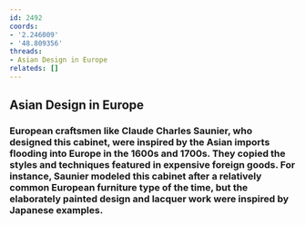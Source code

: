 ```yaml
---
id: 2492
coords:
- '2.246009'
- '48.809356'
threads:
- Asian Design in Europe
relateds: []
---
```


## Asian Design in Europe

### European craftsmen like Claude Charles Saunier, who designed this cabinet, were inspired by the Asian imports flooding into Europe in the 1600s and 1700s. They copied the styles and techniques featured in expensive foreign goods. For instance, Saunier modeled this cabinet after a relatively common European furniture type of the time, but the elaborately painted design and lacquer work were inspired by Japanese examples.
